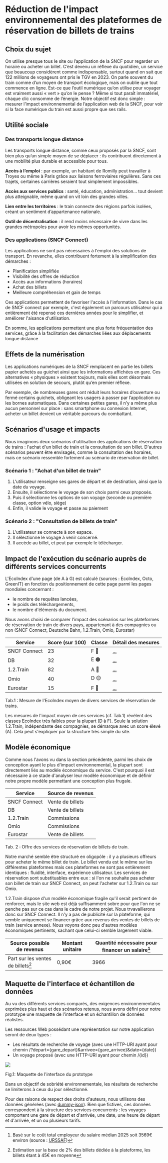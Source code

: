 # Réduction de l'impact environnemental des plateformes de réservation de billets de trains

## Choix du sujet
On utilise presque tous le site ou l’application de la SNCF pour regarder un horaire ou acheter un billet. C’est devenu un réflexe du quotidien, un service que beaucoup considèrent comme indispensable, surtout quand on sait que 122 millions de voyageurs ont pris le TGV en 2023. On parle souvent du train comme d’un moyen de transport écologique, mais on oublie que tout commence en ligne. 
Est-ce que l’outil numérique qu’on utilise pour voyager est vraiment aussi « vert » qu’on le pense ? 
Même si tout paraît immatériel, chaque clic consomme de l’énergie. Notre objectif est donc simple : mesurer l’impact environnemental de l’application web de la SNCF, pour voir si la face numérique du train est aussi propre que ses rails.
  
## Utilité sociale
### Des transports longue distance
Les transports longue distance, comme ceux proposés par la SNCF, sont bien plus qu’un simple moyen de se déplacer : ils contribuent directement à une mobilité plus durable et accessible pour tous.

**Accès à l’emploi** : par exemple, un habitant de Romilly peut travailler à Troyes ou même à Paris grâce aux liaisons ferroviaires régulières. Sans ces trajets, certaines carrières seraient tout simplement impossibles.

**Accès aux services publics** : santé, éducation, administration… tout devient plus atteignable, même quand on vit loin des grandes villes.

**Lien entre les territoires** : le train connecte des régions parfois isolées, créant un sentiment d’appartenance nationale.

**Outil de décentralisation** : il rend moins nécessaire de vivre dans les grandes métropoles pour avoir les mêmes opportunités.

### Des applications (SNCF Connect)
Les applications ne sont pas nécessaires à l'emploi des solutions de transport. En revanche, elles contribuent fortement à la simplification des démarches :
- Planification simplifiée
- Visibilité des offres de réduction
- Accès aux informations (horaires)
- Achat des billets
- Meilleure compréhension et gain de temps

Ces applications permettent de favoriser l'accès à l'information. Dans le cas de SNCF connect par exemple, c'est également un parcours utilisateur qui a entièrement été repensé ces dernières années pour le simplifier, et améliorer l'aisance d'utilisation.

En somme, les applications permettent une plus forte fréquentation des services, grâce à la facilitation des démarches liées aux déplacements longue distance

## Effets de la numérisation
Les applications numériques de la SNCF remplacent en partie les billets papier achetés au guichet ainsi que les informations affichées en gare. Ces alternatives « physiques » existent toujours, mais elles sont désormais utilisées en solution de secours, plutôt qu’en premier réflexe.

Par exemple, de nombreuses gares ont réduit leurs horaires d’ouverture ou fermé certains guichets, obligeant les usagers à passer par l’application ou les bornes automatiques. Dans certaines petites gares, il n’y a même plus aucun personnel sur place : sans smartphone ou connexion Internet, acheter un billet devient un véritable parcours du combattant.

## Scénarios d'usage et impacts
Nous imaginons deux scénarios d'utilisation des applications de réservation de trains : l'achat d'un billet de train et la consultation de son billet. D'autres scénarios peuvent être envisagés, comme la consultation des horaires, mais ce scénario ressemble fortement au scénario de réservation de billet.

### Scénario 1 : "Achat d'un billet de train"
1. L'utilisateur renseigne ses gares de départ et de destination, ainsi que la date du voyage.
2. Ensuite, il sélectionne le voyage de son choix parmi ceux proposés.
3. Puis il sélectionne les options de son voyage (seconde ou première classe, option vélo, siège)
4. Enfin, il valide le voyage et passe au paiement

### Scénario 2 : "Consultation de billets de train"
1. L'utilisateur se connecte à son espace.
2. Il sélectionne le voyage à venir concerné.
3. Il accède au billet, et peut par exemple le télécharger.


## Impact de l'exécution du scénario auprès de différents services concurrents
L'EcoIndex d'une page (de A à G) est calculé (sources : EcoIndex, Octo, GreenIT) en fonction du positionnement de cette page parmi les pages mondiales concernant :
- le nombre de requêtes lancées,
- le poids des téléchargements,
- le nombre d'éléments du document.

Nous avons choisi de comparer l'impact des scénarios sur les plateformes de réservation de train de divers pays, appartenant à des compagnies ou non (SNCF Connect, Deutsche Bahn, 1.2.Train, Omio, Eurostar)

|Service|Score (sur 100)|Classe|Détail des mesures|
|---|---|---|---|
|SNCF Connect| 23  | F 🔴  | [...](https://github.com/UTT-GL03/EcoTrain/blob/main/benchmark/SNCF%20Connect/declaration-environnementale.md)  |
|DB| 32 | E 🟠 | [...](https://github.com/UTT-GL03/EcoTrain/blob/main/benchmark/Deutsche%20Bahn/declaration-environnementale.md)  | 
|1.2.Train|82|  A 🔵 | [...](https://github.com/UTT-GL03/EcoTrain/blob/main/benchmark/1.2.Train/declaration-environnementale.md)  | 
|Omio| 40  | D 🟡  | [...](https://github.com/UTT-GL03/EcoTrain/blob/main/benchmark/Omio/declaration-environnementale.md)  | 
|Eurostar| 15  | F 🔴 | [...](https://github.com/UTT-GL03/EcoTrain/blob/main/benchmark/Eurostar/declaration-environnementale.md)  | 

Tab.1 : Mesure de l'EcoIndex moyen de divers services de réservation de trains.

Les mesures de l'impact moyen de ces services (cf. Tab.1) révèlent des classes EcoIndex très faibles pour la plupart (D à F). Seule la solution 1.2.Train, indépendante des compagnies, se démarque avec un score élevé (A). Cela peut s'expliquer par la structure très simple du site.

## Modèle économique
Comme nous l'avons vu dans la section précédente, parmi les choix de conception ayant le plus d'impact environnemental, la plupart sont directement liés au modèle économique du service. C'est pourquoi il est nécessaire à ce stade d'analyser leur modèle économique et de définir notre propre modèle permettant une conception plus frugale.

|Service|Source de revenus|
|---|---|
|SNCF Connect|Vente de billets|
|DB|Vente de billets|
|1.2.Train|Commissions|
|Omio|Commissions|
|Eurostar|Vente de billets|

Tab. 2 : Offre des services de réservation de billets de train.

Notre marché semble être structuré en oligopôle : il y a plusieurs offreurs pour acheter le même billet de train. Le billet vendu est le même sur les différentes plateformes mais ces plateformes ne sont pas entièrement identiques : fluidité, interface, expérience utilisateur. Les services de réservation sont substituables entre eux : si l'on ne souhaite pas acheter son billet de train sur SNCF Connect, on peut l'acheter sur 1.2.Train ou sur Omio.

1.2.Train dispose d'un modèle économique fragile qu'il serait pertinent de renforcer, mais le site web est déjà suffisamment sobre pour que l'on ne se penche pas sur ce cas dans le cadre de notre projet. Nous trvavaillerons donc sur SNCF Connect. Il n'y a pas de publicité sur la plateforme, qui semble uniquement se financer grâce aux revenus des ventes de billets de train (service annexe). Nous voyons donc peu d'autres modèles économiques pertinents, sachant que celui-ci semble largement viable.

|Source possible de revenus|Montant unitaire|Quantité nécessaire pour financer un salaire[^1]|
|---|---|---|
|Part sur les ventes de billets[^2]|0,90€|3966|

[^1]: Basé sur le coût total employeur du salaire médian 2025 soit 3569€ environ (source : [URSSAF](https://mon-entreprise.urssaf.fr/simulateurs/salaire-brut-net))
[^2]: Estimation sur la base de 2% des billets dédiée à la plateforme, les billets étant à 45€ en moyenne

## Maquette de l'interface et échantillon de données
Au vu des différents services comparés, des exigences environnementales exprimées plus haut et des scénarios retenus, nous avons défini pour notre prototype une maquette de l'interface et un échantillon de données réalistes.

Les ressources Web possédant une représentation sur notre application seront de deux types :
- Les résultats de recherche de voyage (avec une HTTP-URI ayant pour chemin /?depart={gare_depart}&arrivee={gare_arrivee}&date={date})
- Un voyage proposé (avec une HTTP-URI ayant pour chemin /{id})

![](https://placehold.co/200x400)

Fig.1: Maquette de l'interface du prototype

Dans un objectif de sobriété environnementale, les résultats de recherche se limiterons à ceux du jour sélectionné.

Pour des raisons de respect des droits d'auteurs, nous utilisons des données générées (avec [dummy-json](https://dummyjson.com/)). Bien que fictives, ces données correspondent à la structure des services concurrents : les voyages comportent une gare de départ et d'arrivée, une date, une heure de départ et d'arrivée, et un ou plusieurs tarifs.



